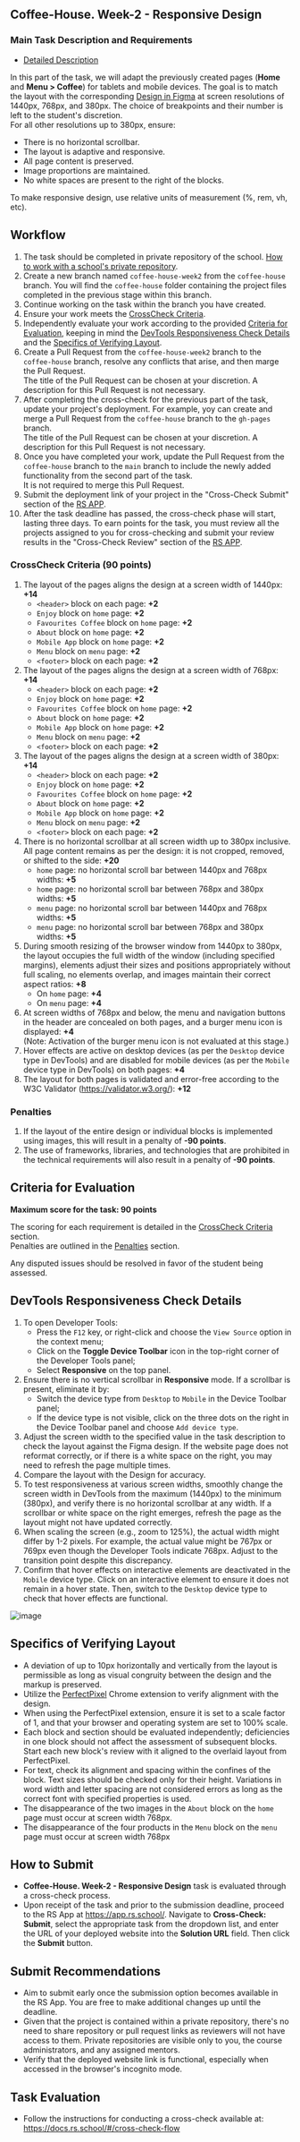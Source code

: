 ## Coffee-House. Week-2 - Responsive Design

### Main Task Description and Requirements

- [Detailed Description](coffee-house.md)

In this part of the task, we will adapt the previously created pages (**Home** and **Menu > Coffee**) for tablets and mobile devices.
The goal is to match the layout with the corresponding [Design in Figma](https://www.figma.com/file/SAoBmuOqTfguehdT4IFRxQ/Coffee-House?type=design&node-id=0-1&mode=design&t=qis81E9Ovgx47eVl-0) at screen resolutions of 1440px, 768px, and 380px.
The choice of breakpoints and their number is left to the student's discretion.  
For all other resolutions up to 380px, ensure:

- There is no horizontal scrollbar.
- The layout is adaptive and responsive.
- All page content is preserved.
- Image proportions are maintained.
- No white spaces are present to the right of the blocks.  

To make responsive design, use relative units of measurement (%, rem, vh, etc).

## Workflow

1. The task should be completed in private repository of the school. [How to work with a school's private repository](https://docs.rs.school/#/private-repository).
2. Create a new branch named `coffee-house-week2` from the `coffee-house` branch. You will find the `coffee-house` folder containing the project files completed in the previous stage within this branch.
3. Continue working on the task within the branch you have created.
4. Ensure your work meets the [CrossCheck Criteria](#crosscheck-criteria).
5. Independently evaluate your work according to the provided [Criteria for Evaluation](#criteria-for-evaluation), keeping in mind the [DevTools Responsiveness Check Details](#devtools-responsiveness-check-details) and the [Specifics of Verifying Layout](#specifics-of-verifying-layout).
6. Create a Pull Request from the `coffee-house-week2` branch to the `coffee-house` branch, resolve any conflicts that arise, and then marge the Pull Request.  
   The title of the Pull Request can be chosen at your discretion. A description for this Pull Request is not necessary.
7. After completing the cross-check for the previous part of the task, update your project's deployment. For example, yoy can create and merge a Pull Request from the `coffee-house` branch to the `gh-pages` branch.  
   The title of the Pull Request can be chosen at your discretion. A description for this Pull Request is not necessary.
8. Once you have completed your work, update the Pull Request from the `coffee-house` branch to the `main` branch to include the newly added functionality from the second part of the task.  
   It is not required to merge this Pull Request.
9. Submit the deployment link of your project in the "Cross-Check Submit" section of the [RS APP](https://app.rs.school/).
10. After the task deadline has passed, the cross-check phase will start, lasting three days. To earn points for the task, you must review all the projects assigned to you for cross-checking and submit your review results in the "Cross-Check Review" section of the [RS APP](https://app.rs.school/).

### CrossCheck Criteria (90 points)

1. The layout of the pages aligns the design at a screen width of 1440px: **+14**
   - `<header>` block on each page: **+2**
   - `Enjoy` block on `home` page: **+2**
   - `Favourites Coffee` block on `home` page: **+2**
   - `About` block on `home` page: **+2**
   - `Mobile App` block on `home` page: **+2**
   - `Menu` block on `menu` page: **+2**
   - `<footer>` block on each page: **+2**
2. The layout of the pages aligns the design at a screen width of 768px: **+14**
   - `<header>` block on each page: **+2**
   - `Enjoy` block on `home` page: **+2**
   - `Favourites Coffee` block on `home` page: **+2**
   - `About` block on `home` page: **+2**
   - `Mobile App` block on `home` page: **+2**
   - `Menu` block on `menu` page: **+2**
   - `<footer>` block on each page: **+2**
3. The layout of the pages aligns the design at a screen width of 380px: **+14**
   - `<header>` block on each page: **+2**
   - `Enjoy` block on `home` page: **+2**
   - `Favourites Coffee` block on `home` page: **+2**
   - `About` block on `home` page: **+2**
   - `Mobile App` block on `home` page: **+2**
   - `Menu` block on `menu` page: **+2**
   - `<footer>` block on each page: **+2**
4. There is no horizontal scrollbar at all screen width up to 380px inclusive. All page content remains as per the design: it is not cropped, removed, or shifted to the side: **+20**
   - `home` page: no horizontal scroll bar between 1440px and 768px widths: **+5**
   - `home` page: no horizontal scroll bar between 768px and 380px widths: **+5**
   - `menu` page: no horizontal scroll bar between 1440px and 768px widths: **+5**
   - `menu` page: no horizontal scroll bar between 768px and 380px widths: **+5**
5. During smooth resizing of the browser window from 1440px to 380px, the layout occupies the full width of the window (including specified margins), elements adjust their sizes and positions appropriately without full scaling, no elements overlap, and images maintain their correct aspect ratios: **+8**
   - On `home` page: **+4**
   - On `menu` page: **+4**
6. At screen widths of 768px and below, the menu and navigation buttons in the header are concealed on both pages, and a burger menu icon is displayed: **+4**  
   (Note: Activation of the burger menu icon is not evaluated at this stage.)
7. Hover effects are active on desktop devices (as per the `Desktop` device type in DevTools) and are disabled for mobile devices (as per the `Mobile` device type in DevTools) on both pages: **+4**
8. The layout for both pages is validated and error-free according to the W3C Validator (https://validator.w3.org/): **+12**

### Penalties

1. If the layout of the entire design or individual blocks is implemented using images, this will result in a penalty of **-90 points**.
2. The use of frameworks, libraries, and technologies that are prohibited in the technical requirements will also result in a penalty of **-90 points**.

## Criteria for Evaluation

**Maximum score for the task: 90 points**

The scoring for each requirement is detailed in the [CrossCheck Criteria](#crosscheck-criteria) section.  
Penalties are outlined in the [Penalties](#penalties) section.

Any disputed issues should be resolved in favor of the student being assessed.

## DevTools Responsiveness Check Details

1. To open Developer Tools:
   - Press the `F12` key, or right-click and choose the `View Source` option in the context menu;
   - Click on the **Toggle Device Toolbar** icon in the top-right corner of the Developer Tools panel;
   - Select **Responsive** on the top panel.
2. Ensure there is no vertical scrollbar in **Responsive** mode. If a scrollbar is present, eliminate it by:
   - Switch the device type from `Desktop` to `Mobile` in the Device Toolbar panel;
   - If the device type is not visible, click on the three dots on the right in the Device Toolbar panel and choose `Add device type`.
3. Adjust the screen width to the specified value in the task description to check the layout against the Figma design. If the website page does not reformat correctly, or if there is a white space on the right, you may need to refresh the page multiple times.
4. Compare the layout with the Design for accuracy.
5. To test responsiveness at various screen widths, smoothly change the screen width in DevTools from the maximum (1440px) to the minimum (380px), and verify there is no horizontal scrollbar at any width. If a scrollbar or white space on the right emerges, refresh the page as the layout might not have updated correctly.
6. When scaling the screen (e.g., zoom to 125%), the actual width might differ by 1-2 pixels. For example, the actual value might be 767px or 769px even though the Developer Tools indicate 768px. Adjust to the transition point despite this discrepancy.
7. Confirm that hover effects on interactive elements are deactivated in the `Mobile` device type. Click on an interactive element to ensure it does not remain in a hover state. Then, switch to the `Desktop` device type to check that hover effects are functional.

![image](https://user-images.githubusercontent.com/73646765/223966120-845e2526-c54c-4611-8173-db5f9a2c3faa.png)

## Specifics of Verifying Layout

- A deviation of up to 10px horizontally and vertically from the layout is permissible as long as visual congruity between the design and the markup is preserved.
- Utilize the [PerfectPixel](https://chrome.google.com/webstore/detail/perfectpixel-by-welldonec/dkaagdgjmgdmbnecmcefdhjekcoceebi?hl=ru) Chrome extension to verify alignment with the design.
- When using the PerfectPixel extension, ensure it is set to a scale factor of 1, and that your browser and operating system are set to 100% scale.
- Each block and section should be evaluated independently; deficiencies in one block should not affect the assessment of subsequent blocks. Start each new block's review with it aligned to the overlaid layout from PerfectPixel.
- For text, check its alignment and spacing within the confines of the block. Text sizes should be checked only for their height. Variations in word width and letter spacing are not considered errors as long as the correct font with specified properties is used.
- The disappearance of the two images in the `About` block on the `home` page must occur at screen width 768px.
- The disappearance of the four products in the `Menu` block on the `menu` page must occur at screen width 768px

## How to Submit

- **Coffee-House. Week-2 - Responsive Design** task is evaluated through a cross-check process.
- Upon receipt of the task and prior to the submission deadline, proceed to the RS App at https://app.rs.school/. Navigate to **Cross-Check: Submit**, select the appropriate task from the dropdown list, and enter the URL of your deployed website into the **Solution URL** field. Then click the **Submit** button.

## Submit Recommendations

- Aim to submit early once the submission option becomes available in the RS App. You are free to make additional changes up until the deadline.
- Given that the project is contained within a private repository, there's no need to share repository or pull request links as reviewers will not have access to them. Private repositories are visible only to you, the course administrators, and any assigned mentors.
- Verify that the deployed website link is functional, especially when accessed in the browser's incognito mode.

## Task Evaluation

- Follow the instructions for conducting a cross-check available at: https://docs.rs.school/#/cross-check-flow
